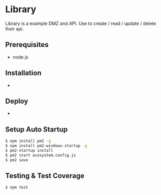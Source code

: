 # Library
Library is a example DMZ and API. Use to create / read / update / delete their api.

## Prerequisites
- node js

## Installation
-

## Deploy
-

## Setup Auto Startup
```bash
$ npm install pm2 -g
$ npm install pm2-windows-startup -g
$ pm2-startup install
$ pm2 start ecosystem.config.js
$ pm2 save
```

## Testing & Test Coverage
```bash
$ npm test
```